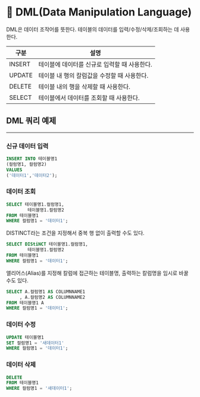 # 🐬 DML(Data Manipulation Language)
<p>
DML은 데이터 조작어를 뜻한다. 테이블의 데이터를 입력/수정/삭제/조회하는 데 사용한다.
</p>

|구분|설명|
|-|-|
|INSERT|테이블에 데이터를 신규로 입력할 때 사용한다.|
|UPDATE|테이블 내 행의 칼럼값을 수정할 때 사용한다.|
|DELETE|테이블 내의 행을 삭제할 때 사용한다.|
|SELECT|테이블에서 데이터를 조회할 때 사용한다.|

## DML 쿼리 예제
---
### 신규 데이터 입력
```sql
INSERT INTO 테이블명1
(컬럼명1, 컬럼명2)
VALUES
('데이터1','데이터2');
```
### 데이터 조회
```sql
SELECT 테이블명1.컬럼명1,
        테이블명1.컬럼명2 
FROM 테이블명1
WHERE 컬럼명1 = '데이터1';
```
DISTINCT라는 조건을 지정해서 중복 행 없이 출력할 수도 있다.
```sql
SELECT DIStiNCT 테이블명1.컬럼명1,
        테이블명1.컬럼명2 
FROM 테이블명1
WHERE 컬럼명1 = '데이터1';
```
앨리어스(Alias)를 지정해 칼럼에 접근하는 테이블명, 출력하는 칼럼명을 임시로 바꿀 수도 있다.
```sql
SELECT A.컬럼명1 AS COLUMNNAME1
     , A.컬럼명2 AS COLUMNNAME2
FROM 테이블명1 A
WHERE 컬럼명1 = '데이터1';
```
### 데이터 수정
```sql
UPDATE 테이블명1
SET 컬럼명1 = '새데이터1'
WHERE 컬럼명1 = '데이터1';
```
### 데이터 삭제
```sql
DELETE
FROM 테이블명1
WHERE 컬럼명1 = '새데이터1';
```
